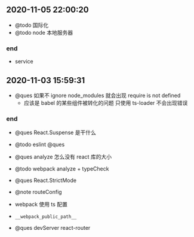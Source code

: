 ## 2020-11-05 22:00:20

- @todo 国际化
- @todo node 本地服务器

### end

- service

## 2020-11-03 15:59:31

- @ques 如果不 ignore node_modules 就会出现 require is not defined
  - 应该是 babel 的某些组件被转化的问题 只使用 ts-loader 不会出现错误

### end

- @ques React.Suspense 是干什么

- @todo eslint @ques
- @ques analyze 怎么没有 react 库的大小

- @todo webpack analyze + typeCheck
- @ques React.StrictMode
- @note routeConfig
- webpack 使用 ts 配置

- `__webpack_public_path__`

- @ques devServer react-router
